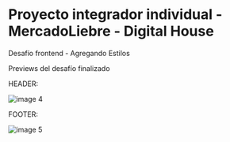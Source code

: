 # Proyecto integrador individual - MercadoLiebre - Digital House

Desafío frontend - Agregando Estilos


Previews del desafío finalizado

HEADER:

![image 4](https://user-images.githubusercontent.com/118026671/208585389-25aba500-1c7f-4ec4-b900-307968a6d51e.png)

FOOTER:

![image 5](https://user-images.githubusercontent.com/118026671/208579071-bb4edfce-1c11-43a5-8bc1-cab0782ca0ef.png)
